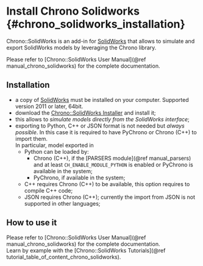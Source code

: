 Install Chrono Solidworks {#chrono_solidworks_installation}
==========================

Chrono::SolidWorks is an add-in for [SolidWorks](http://www.solidworks.com) that allows to simulate and export SolidWorks models by leveraging the Chrono library.

Please refer to [Chrono::SolidWorks User Manual](@ref manual_chrono_solidworks) for the complete documentation.

Installation
------------

- a copy of [SolidWorks](http://www.solidworks.com) must be installed on your computer. Supported version 2011 or later, 64bit.
- download the [Chrono::SolidWorks Installer](http://projectchrono.org/download/#chronosolidworks) and install it;
- this allows to *simulate models directly from the SolidWorks interface*;
- exporting to Python, C++ or JSON format is not needed but *always possible*.
  In this case it is required to have PyChrono or Chrono (C++) to import them.  
  In particular, model exported in
  - Python can be loaded by:
    - Chrono (C++), if the [PARSERS module](@ref manual_parsers) and at least `CH_ENABLE_MODULE_PYTHON` is enabled or PyChrono is available in the system;
    - PyChrono, if available in the system;
  - C++ requires Chrono (C++) to be available, this option requires to compile C++ code;
  - JSON requires Chrono (C++); currently the import from JSON is not supported in other languages;

How to use it
-------------

Please refer to [Chrono::SolidWorks User Manual](@ref manual_chrono_solidworks) for the complete documentation.  
Learn by example with the [Chrono::SolidWorks Tutorials](@ref tutorial_table_of_content_chrono_solidworks).